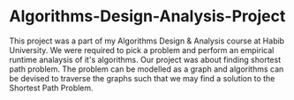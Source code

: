 # Algorithms-Design-Analysis-Project
This project was a part of my Algorithms Design & Analysis course at Habib University. We were required to pick a problem and perform an empirical runtime analaysis of it's algorithms.
Our project was about finding shortest path problem. The problem can be modelled as a graph and algorithms can be devised to traverse the graphs such that we may find a solution to the Shortest Path Problem.
